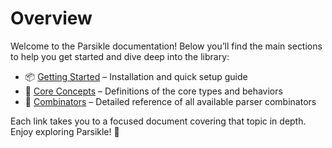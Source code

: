 # Overview

Welcome to the Parsikle documentation! Below you’ll find the main sections to help you get started and dive deep into
the library:

* 📦 [Getting Started](getting-started.md) – Installation and quick setup guide
* 🧱 [Core Concepts](concepts.md) – Definitions of the core types and behaviors
* 🔗 [Combinators](combinators.md) – Detailed reference of all available parser combinators

Each link takes you to a focused document covering that topic in depth. Enjoy exploring Parsikle! 🚀
